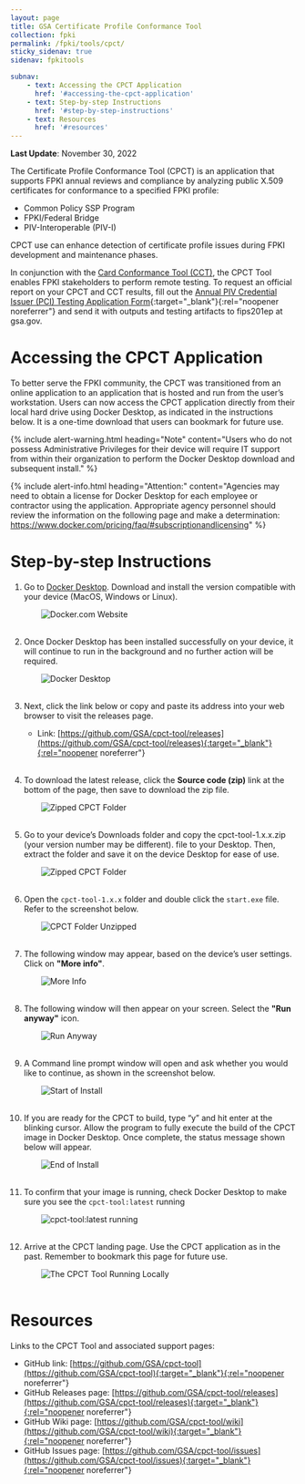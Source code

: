 ```yaml
---
layout: page
title: GSA Certificate Profile Conformance Tool
collection: fpki
permalink: /fpki/tools/cpct/
sticky_sidenav: true
sidenav: fpkitools

subnav:
    - text: Accessing the CPCT Application
      href: '#accessing-the-cpct-application'
    - text: Step-by-step Instructions
      href: '#step-by-step-instructions'
    - text: Resources
      href: '#resources'
---
```


**Last Update**: November 30, 2022

The Certificate Profile Conformance Tool (CPCT) is an application that supports FPKI annual reviews and compliance by analyzing public X.509 certificates for conformance to a specified FPKI profile:

- Common Policy SSP Program
- FPKI/Federal Bridge
- PIV-Interoperable (PIV-I)

CPCT use can enhance detection of certificate profile issues during FPKI development and maintenance phases.

In conjunction with the [Card Conformance Tool (CCT)]({{site.baseurl}}/fpki/tools/cct), the CPCT Tool enables FPKI stakeholders to perform remote testing. To request an official report on your CPCT and CCT results, fill out the [Annual PIV Credential Issuer (PCI) Testing Application Form](https://www.idmanagement.gov/docs/fips201ep-pcitestform.pdf){:target="_blank"}{:rel="noopener noreferrer"} and send it with outputs and testing artifacts to fips201ep at gsa.gov.

# Accessing the CPCT Application

To better serve the FPKI community, the CPCT was transitioned from an online application to an application that is hosted and run from the user’s workstation. Users can now access the CPCT application directly from their local hard drive using Docker Desktop, as indicated in the instructions below. It is a one-time download that users can bookmark for future use.

{% include alert-warning.html heading="Note" content="Users who do not possess Administrative Privileges for their device will require IT support from within their organization to perform the Docker Desktop download and subsequent install." %}

{% include alert-info.html heading="Attention:" content="Agencies may need to obtain a license for Docker Desktop for each employee or contractor using the application. Appropriate agency personnel should review the information on the following page and make a determination: https://www.docker.com/pricing/faq/#subscriptionandlicensing" %}

# Step-by-step Instructions

1. Go to [Docker Desktop](https://www.docker.com). Download and install the version compatible with your device (MacOS, Windows or Linux).

    <img src="{{site.baseurl}}/assets/fpki/tools/docker-website.png" alt="Docker.com Website" style="padding-left:30px;">
    <br><br>

2. Once Docker Desktop has been installed successfully on your device, it will continue to run in the background and no further action will be required.

    <img src="{{site.baseurl}}/assets/fpki/tools/docker_desktop.png" alt="Docker Desktop" style="padding-left:30px;">
    <br><br>

3. Next, click the link below or copy and paste its address into your web browser to visit the releases page.

    - Link: [https://github.com/GSA/cpct-tool/releases](https://github.com/GSA/cpct-tool/releases){:target="_blank"}{:rel="noopener noreferrer"}
      <br><br>

4. To download the latest release, click the **Source code (zip)** link at the bottom of the page, then save to download the zip file.

    <img src="{{site.baseurl}}/assets/fpki/tools/cpct-source.png" alt="Zipped CPCT Folder" style="padding-left:30px;">
    <br><br>

5. Go to your device’s Downloads folder and copy the cpct-tool-1.x.x.zip (your version number may be different). file to your Desktop. Then, extract the folder and save it on the device Desktop for ease of use.

    <img src="{{site.baseurl}}/assets/fpki/tools/cpct-tool-zip-download.png" alt="Zipped CPCT Folder" style="padding-left:30px;">
    <br><br>

6. Open the `cpct-tool-1.x.x` folder and  double click the `start.exe` file. Refer to the screenshot below.

    <img src="{{site.baseurl}}/assets/fpki/tools/cpct-unzipped-files.png" alt="CPCT Folder Unzipped" style="padding-left:30px;">
    <br><br>

7. The following window may appear, based on the device’s user settings. Click on **"More info"**.

    <img src="{{site.baseurl}}/assets/fpki/tools/more-info.png" alt="More Info" style="padding-left:30px;">
    <br><br>

8. The following window will then appear on your screen. Select the **"Run anyway"** icon.

    <img src="{{site.baseurl}}/assets/fpki/tools/run-anyway.png" alt="Run Anyway" style="padding-left:30px;">
    <br><br>

9. A Command line prompt window will open and ask whether you would like to continue, as shown in the screenshot below.

    <img src="{{site.baseurl}}/assets/fpki/tools/start_install.png" alt="Start of Install" style="padding-left:30px;">
    <br><br>

10. If you are ready for the CPCT to build, type “y” and hit enter at the blinking cursor. Allow the program to fully execute the build of the CPCT image in Docker Desktop. Once complete, the status message shown below will appear.

    <img src="{{site.baseurl}}/assets/fpki/tools/end_install.png" alt="End of Install" style="padding-left:30px;">
    <br><br>

11. To confirm that your image is running, check Docker Desktop to make sure you see the `cpct-tool:latest` running

    <img src="{{site.baseurl}}/assets/fpki/tools/cpct-tool-docker.png" alt="cpct-tool:latest running" style="padding-left:30px;">
    <br><br>

12. Arrive at the CPCT landing page. Use the CPCT application as in the past. Remember to bookmark this page for future use.

    <img src="{{site.baseurl}}/assets/fpki/tools/cpct_in_browser.png" alt="The CPCT Tool Running Locally" style="padding-left:30px;">
    <br><br>

# Resources

Links to the CPCT Tool and associated support pages:

- GitHub link:  [https://github.com/GSA/cpct-tool](https://github.com/GSA/cpct-tool){:target="_blank"}{:rel="noopener noreferrer"}
- GitHub Releases page:  [https://github.com/GSA/cpct-tool/releases](https://github.com/GSA/cpct-tool/releases){:target="_blank"}{:rel="noopener noreferrer"}
- GitHub Wiki page:  [https://github.com/GSA/cpct-tool/wiki](https://github.com/GSA/cpct-tool/wiki){:target="_blank"}{:rel="noopener noreferrer"}
- GitHub Issues page:  [https://github.com/GSA/cpct-tool/issues](https://github.com/GSA/cpct-tool/issues){:target="_blank"}{:rel="noopener noreferrer"}
